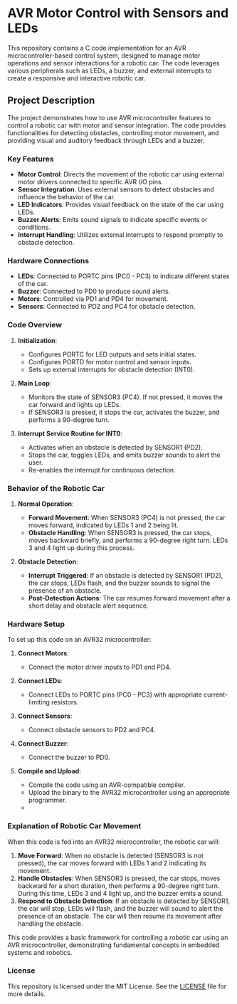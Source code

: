 
# AVR Motor Control with Sensors and LEDs

This repository contains a C code implementation for an AVR microcontroller-based control system, designed to manage motor operations and sensor interactions for a robotic car. The code leverages various peripherals such as LEDs, a buzzer, and external interrupts to create a responsive and interactive robotic car.

## Project Description

The project demonstrates how to use AVR microcontroller features to control a robotic car with motor and sensor integration. The code provides functionalities for detecting obstacles, controlling motor movement, and providing visual and auditory feedback through LEDs and a buzzer.

### Key Features

- **Motor Control**: Directs the movement of the robotic car using external motor drivers connected to specific AVR I/O pins.
- **Sensor Integration**: Uses external sensors to detect obstacles and influence the behavior of the car.
- **LED Indicators**: Provides visual feedback on the state of the car using LEDs.
- **Buzzer Alerts**: Emits sound signals to indicate specific events or conditions.
- **Interrupt Handling**: Utilizes external interrupts to respond promptly to obstacle detection.

### Hardware Connections

- **LEDs**: Connected to PORTC pins (PC0 - PC3) to indicate different states of the car.
- **Buzzer**: Connected to PD0 to produce sound alerts.
- **Motors**: Controlled via PD1 and PD4 for movement.
- **Sensors**: Connected to PD2 and PC4 for obstacle detection.

### Code Overview

1. **Initialization**:
   - Configures PORTC for LED outputs and sets initial states.
   - Configures PORTD for motor control and sensor inputs.
   - Sets up external interrupts for obstacle detection (INT0).

2. **Main Loop**:
   - Monitors the state of SENSOR3 (PC4). If not pressed, it moves the car forward and lights up LEDs.
   - If SENSOR3 is pressed, it stops the car, activates the buzzer, and performs a 90-degree turn.

3. **Interrupt Service Routine for INT0**:
   - Activates when an obstacle is detected by SENSOR1 (PD2).
   - Stops the car, toggles LEDs, and emits buzzer sounds to alert the user.
   - Re-enables the interrupt for continuous detection.

### Behavior of the Robotic Car

1. **Normal Operation**:
   - **Forward Movement**: When SENSOR3 (PC4) is not pressed, the car moves forward, indicated by LEDs 1 and 2 being lit.
   - **Obstacle Handling**: When SENSOR3 is pressed, the car stops, moves backward briefly, and performs a 90-degree right turn. LEDs 3 and 4 light up during this process.

2. **Obstacle Detection**:
   - **Interrupt Triggered**: If an obstacle is detected by SENSOR1 (PD2), the car stops, LEDs flash, and the buzzer sounds to signal the presence of an obstacle.
   - **Post-Detection Actions**: The car resumes forward movement after a short delay and obstacle alert sequence.

### Hardware Setup

To set up this code on an AVR32 microcontroller:

1. **Connect Motors**:
   - Connect the motor driver inputs to PD1 and PD4.

2. **Connect LEDs**:
   - Connect LEDs to PORTC pins (PC0 - PC3) with appropriate current-limiting resistors.

3. **Connect Sensors**:
   - Connect obstacle sensors to PD2 and PC4.

4. **Connect Buzzer**:
   - Connect the buzzer to PD0.

5. **Compile and Upload**:
   - Compile the code using an AVR-compatible compiler.
   - Upload the binary to the AVR32 microcontroller using an appropriate programmer.
   - 

### Explanation of Robotic Car Movement

When this code is fed into an AVR32 microcontroller, the robotic car will:

1. **Move Forward**: When no obstacle is detected (SENSOR3 is not pressed), the car moves forward with LEDs 1 and 2 indicating its movement.
2. **Handle Obstacles**: When SENSOR3 is pressed, the car stops, moves backward for a short duration, then performs a 90-degree right turn. During this time, LEDs 3 and 4 light up, and the buzzer emits a sound.
3. **Respond to Obstacle Detection**: If an obstacle is detected by SENSOR1, the car will stop, LEDs will flash, and the buzzer will sound to alert the presence of an obstacle. The car will then resume its movement after handling the obstacle.

This code provides a basic framework for controlling a robotic car using an AVR microcontroller, demonstrating fundamental concepts in embedded systems and robotics.


### License

This repository is licensed under the MIT License. See the [LICENSE](LICENSE) file for more details.
